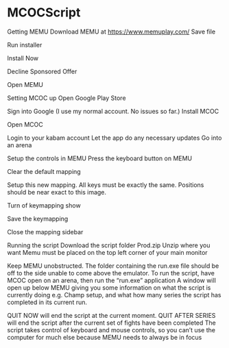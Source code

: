 # MCOCScript
Getting MEMU
Download MEMU at https://www.memuplay.com/ 
Save file

Run installer

Install Now

Decline Sponsored Offer

Open MEMU

Setting MCOC up
Open Google Play Store

Sign into Google (I use my normal account. No issues so far.)
Install MCOC

Open MCOC

Login to your kabam account
Let the app do any necessary updates
Go into an arena


Setup the controls in MEMU
Press the keyboard button on MEMU 

Clear the default mapping

Setup this new mapping. All keys must be exactly the same. Positions should be near exact to this image.

Turn of keymapping show

Save the keymapping

Close the mapping sidebar


Running the script
Download the script folder
Prod.zip
Unzip where you want
Memu must be placed on the top left corner of your main monitor

Keep MEMU unobstructed. The folder containing the run.exe file should be off to the side unable to come above the emulator.
To run the script, have MCOC open on an arena, then run the “run.exe” application
A window will open up below MEMU giving you some information on what the script is currently doing e.g. Champ setup, and what how many series the script has completed in its current run.

QUIT NOW will end the script at the current moment.
QUIT AFTER SERIES will end the script after the current set of fights have been completed
The script takes control of keyboard and mouse controls, so you can’t use the computer for much else because MEMU needs to always be in focus
